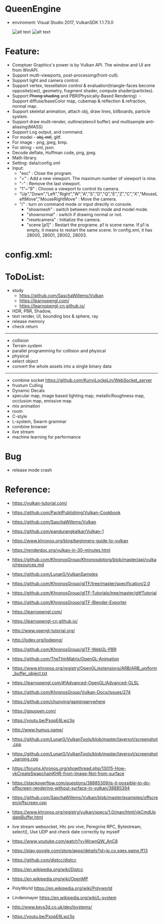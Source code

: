 # QueenEngine
  - enviroment: Visual Studio 2017, VulkanSDK 1.1.73.0
  
    ![alt text](https://github.com/KunyiLockeLin/QueenEngine_Vulkan/blob/master/sample01.jpg)
    ![alt text](https://github.com/KunyiLockeLin/QueenEngine_Vulkan/blob/master/sample02.jpg)
    
# Feature:
  - Comptuer Graphics's power is by Vulkan API. The window and UI are from WinAPI.
  - Support mutli-viewports, post-processing(front-cull).
  - Support light and camera control.
  - Support vertex, tessellation control & evaluation(triangle-faces become opposite(cw)), geometry, fragment shader, compute shader(particles).
  - Support ~~Phong shading~~ and PBR(Physically-Based Rendering)
  - Support diffuse/baseColor map, cubemap & reflection & refraction, normal map.
  - Support skeletal animation, attach obj, draw lines, billboards, particle system.
  - Support draw mulit-render, outline(stencil buffer) and multisample anti-aliasing(MASS)
  - Support Log output, and command.
  - For model  - ~~obj, mtl~~, gltf.
  - For image  - png, jpeg, bmp.
  - For string - xml, json.
  - Decode deflate, Huffman code, png, jpeg.
  - Math library.
  - Setting: data/config.xml
  - Input:
    - "esc" : Close the program.
    - "+" : Add a new viewport. The maximum number of viewport is nine.
    - "-" : Remove the last viewport.
    - "1"~"9" : Choose a viewport to control its camera.
    - "Up","Down","Left","Right","W","A","S","D","Q","E","Z","C","X","MouseLeftMove","MouseRightMove" : Move the camera.
    - "/" : turn on command mode or input directly in console.
      - "showmesh" : switch between mesh mode and model mode.
      - "shownormal" : switch if drawing normal or not.
      - "resetcamera" : Initialize the camera.
      - "scene [p1]" : Restart the programe. p1 is scene name. If p1 is empty, it means to restart the same scene. In config.xml, it has 28000, 28001, 28002, 28003.

# config.xml:

# ToDoList:
  - study 
    - https://github.com/SaschaWillems/Vulkan
    - https://learnopengl.com/
    - https://learnopengl-cn.github.io/
  - HDR, PBR, Shadow,
  - text render, UI, bounding box & sphere, ray 
  - release memory
  - check return
---
  - collision
  - Terrain system
  - parallel programming for collision and physical
  - physical
  - select object
  - convert the whole assets into a single binary data
---
  - combine socket https://github.com/KunyiLockeLin/WebSocket_server
  - frustum Culling
  - Dynamic Decals
  - specular map, image based lighting map, metallicRoughness map, occlusion map, emissive map.
  - mix animation
  - room
  - C-style
  - L-system, Swarm grammar
  - combine browser
  - live stream
  - machine learning for performance
  
# Bug
  - release mode crash
  
# Reference:
  - https://vulkan-tutorial.com/
  - https://github.com/PacktPublishing/Vulkan-Cookbook
  - https://github.com/SaschaWillems/Vulkan
  - https://github.com/pandurangkatkar/Vulkan-1
  - https://www.khronos.org/blog/beginners-guide-to-vulkan
  - https://renderdoc.org/vulkan-in-30-minutes.html
  - https://github.com/KhronosGroup/Khronosdotorg/blob/master/api/vulkan/resources.md
  - https://github.com/LunarG/VulkanSamples
  - https://github.com/KhronosGroup/glTF/tree/master/specification/2.0
  - https://github.com/KhronosGroup/glTF-Tutorials/tree/master/gltfTutorial
  - https://github.com/KhronosGroup/glTF-Blender-Exporter
  - https://learnopengl.com/
  - https://learnopengl-cn.github.io/
  - http://www.opengl-tutorial.org/
  - http://lodev.org/lodepng/
  - https://github.com/KhronosGroup/glTF-WebGL-PBR
  - https://github.com/TheThinMatrix/OpenGL-Animation
  - https://www.khronos.org/registry/OpenGL/extensions/ARB/ARB_uniform_buffer_object.txt
  - https://learnopengl.com/#!Advanced-OpenGL/Advanced-GLSL
  - https://github.com/KhronosGroup/Vulkan-Docs/issues/274
  - https://github.com/chunying/gaminganywhere
  - https://gpuopen.com/
  - https://youtu.be/PxopE6Lwz3g
  - http://www.humus.name/
  
  - https://github.com/LunarG/VulkanTools/blob/master/layersvt/screenshot.cpp
  - https://github.com/LunarG/VulkanTools/blob/master/layersvt/screenshot_parsing.cpp
  - https://forums.khronos.org/showthread.php/13015-How-vkCreateSwapchainKHR-from-Image-Not-from-surface
  - https://stackoverflow.com/questions/38885309/is-it-possible-to-do-offscreen-rendering-without-surface-in-vulkan/38885394
  - https://github.com/SaschaWillems/Vulkan/blob/master/examples/offscreen/offscreen.cpp
  - https://www.khronos.org/registry/vulkan/specs/1.0/man/html/vkCmdUpdateBuffer.html

  - live stream websocket, Htc pro vive, Peregrine RPC, Bytestream, select(), Use UDP and check date correctly by myself
  - https://www.youtube.com/watch?v=WcwnQW_AnC8
  - https://play.google.com/store/apps/details?id=jp.co.sqex.game.ff13

  - https://github.com/distcc/distcc
  - https://en.wikipedia.org/wiki/Distcc
  - https://en.wikipedia.org/wiki/OpenMP

  - PolyWorld https://en.wikipedia.org/wiki/Polyworld
  - Lindenmayer https://en.wikipedia.org/wiki/L-system
  - http://www.kevs3d.co.uk/dev/lsystems/
  - https://youtu.be/PxopE6Lwz3g
